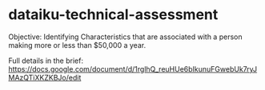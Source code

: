 # dataiku-technical-assessment
Objective: Identifying Characteristics that are associated with a person making more or less than $50,000 a year.

Full details in the brief: https://docs.google.com/document/d/1rglhQ_reuHUe6bIkunuFGwebUk7ryJMAzQTiXKZKBJo/edit
